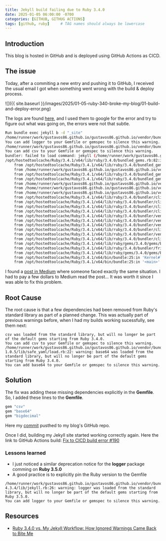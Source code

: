 ```yaml
---
title: Jekyll build failing due to Ruby 3.4.0
date: 2025-01-05 06:00:00 -0700
categories: [GITHUB, GITHUG ACTIONS]
tags: [github, ruby]     # TAG names should always be lowercase
---
```


## Introduction

This blog is hosted in GitHub and is deployed using GitHub Actions as CICD. 

## The issue

Today, after a commiting a new entry and pushing it to GitHub, I received the usual email I got when something went wrong with the build & deploy process.

![]({{ site.baseurl }}/images/2025/01-05-ruby-340-broke-my-blog/01-build-and-deploy-error.png)

The logs are found [here](https://github.com/gustavos86/gustavos86.github.io/actions/runs/12619484758), and I used them to google for the error and try to figure out what was going on, the errors were not that subtle.

```bash
Run bundle exec jekyll b -d "_site"
/home/runner/work/gustavos86.github.io/gustavos86.github.io/vendor/bundle/ruby/3.4.0/gems/jekyll-4.3.4/lib/jekyll.rb:26: warning: logger was loaded from the standard library, but will no longer be part of the default gems starting from Ruby 3.5.0.
You can add logger to your Gemfile or gemspec to silence this warning.
/home/runner/work/gustavos86.github.io/gustavos86.github.io/vendor/bundle/ruby/3.4.0/gems/jekyll-4.3.4/lib/jekyll.rb:28: warning: csv was loaded from the standard library, but is not part of the default gems starting from Ruby 3.4.0.
You can add csv to your Gemfile or gemspec to silence this warning.
bundler: failed to load command: jekyll (/home/runner/work/gustavos86.github.io/gustavos86.github.io/vendor/bundle/ruby/3.4.0/bin/jekyll)
/opt/hostedtoolcache/Ruby/3.4.1/x64/lib/ruby/3.4.0/bundled_gems.rb:82:in 'Kernel.require': cannot load such file -- csv (LoadError)
	from /opt/hostedtoolcache/Ruby/3.4.1/x64/lib/ruby/3.4.0/bundled_gems.rb:82:in 'block (2 levels) in Kernel#replace_require'
	from /home/runner/work/gustavos86.github.io/gustavos86.github.io/vendor/bundle/ruby/3.4.0/gems/jekyll-4.3.4/lib/jekyll.rb:28:in '<top (required)>'
	from /opt/hostedtoolcache/Ruby/3.4.1/x64/lib/ruby/3.4.0/bundled_gems.rb:82:in 'Kernel.require'
	from /opt/hostedtoolcache/Ruby/3.4.1/x64/lib/ruby/3.4.0/bundled_gems.rb:82:in 'block (2 levels) in Kernel#replace_require'
	from /home/runner/work/gustavos86.github.io/gustavos86.github.io/vendor/bundle/ruby/3.4.0/gems/jekyll-4.3.4/exe/jekyll:8:in '<top (required)>'
	from /home/runner/work/gustavos86.github.io/gustavos86.github.io/vendor/bundle/ruby/3.4.0/bin/jekyll:25:in 'Kernel#load'
	from /home/runner/work/gustavos86.github.io/gustavos86.github.io/vendor/bundle/ruby/3.4.0/bin/jekyll:25:in '<top (required)>'
	from /opt/hostedtoolcache/Ruby/3.4.1/x64/lib/ruby/3.4.0/bundler/cli/exec.rb:59:in 'Kernel.load'
	from /opt/hostedtoolcache/Ruby/3.4.1/x64/lib/ruby/3.4.0/bundler/cli/exec.rb:59:in 'Bundler::CLI::Exec#kernel_load'
	from /opt/hostedtoolcache/Ruby/3.4.1/x64/lib/ruby/3.4.0/bundler/cli/exec.rb:23:in 'Bundler::CLI::Exec#run'
	from /opt/hostedtoolcache/Ruby/3.4.1/x64/lib/ruby/3.4.0/bundler/cli.rb:452:in 'Bundler::CLI#exec'
	from /opt/hostedtoolcache/Ruby/3.4.1/x64/lib/ruby/3.4.0/bundler/vendor/thor/lib/thor/command.rb:28:in 'Bundler::Thor::Command#run'
	from /opt/hostedtoolcache/Ruby/3.4.1/x64/lib/ruby/3.4.0/bundler/vendor/thor/lib/thor/invocation.rb:127:in 'Bundler::Thor::Invocation#invoke_command'
	from /opt/hostedtoolcache/Ruby/3.4.1/x64/lib/ruby/3.4.0/bundler/vendor/thor/lib/thor.rb:538:in 'Bundler::Thor.dispatch'
	from /opt/hostedtoolcache/Ruby/3.4.1/x64/lib/ruby/3.4.0/bundler/cli.rb:35:in 'Bundler::CLI.dispatch'
	from /opt/hostedtoolcache/Ruby/3.4.1/x64/lib/ruby/3.4.0/bundler/vendor/thor/lib/thor/base.rb:584:in 'Bundler::Thor::Base::ClassMethods#start'
	from /opt/hostedtoolcache/Ruby/3.4.1/x64/lib/ruby/3.4.0/bundler/cli.rb:29:in 'Bundler::CLI.start'
	from /opt/hostedtoolcache/Ruby/3.4.1/x64/lib/ruby/gems/3.4.0/gems/bundler-2.6.2/exe/bundle:28:in 'block in <top (required)>'
	from /opt/hostedtoolcache/Ruby/3.4.1/x64/lib/ruby/3.4.0/bundler/friendly_errors.rb:117:in 'Bundler.with_friendly_errors'
	from /opt/hostedtoolcache/Ruby/3.4.1/x64/lib/ruby/gems/3.4.0/gems/bundler-2.6.2/exe/bundle:20:in '<top (required)>'
	from /opt/hostedtoolcache/Ruby/3.4.1/x64/bin/bundle:25:in 'Kernel#load'
	from /opt/hostedtoolcache/Ruby/3.4.1/x64/bin/bundle:25:in '<main>'
```

I found a [post in Medium](https://medium.com/p/1489883a9599) where someone faced exactly the same situation.
I had to pay a few dollars to Medium read the post... It was worth it since I was able to fix this problem.

## Root Cause

The root cause is that a few dependencies had been removed from Ruby's standard library as part of a planned change.
This was actually part of previous warnings before, when I had my builds working sucessfully, see them next:

```
csv was loaded from the standard library, but will no longer be part of the default gems starting from Ruby 3.4.0.
You can add csv to your Gemfile or gemspec to silence this warning.
/home/runner/work/gustavos86.github.io/gustavos86.github.io/vendor/bundle/ruby/3.3.0/gems/safe_yaml-1.0.5/lib/safe_yaml/load.rb:22: warning: base64 was loaded from the standard library, but will no longer be part of the default gems starting from Ruby 3.4.0.
You can add base64 to your Gemfile or gemspec to silence this warning.
```

## Solution

The fix was adding these missing dependencies explicitly in the **Gemfile**.
So, I added these lines to the **Gemfile**.

```ruby
gem "csv"
gem "base64"
gem "bigdecimal"
```

Here my [commit](https://github.com/gustavos86/gustavos86.github.io/commit/712d9777f0a9f80bcae505fe9e4f578caf462fa2) pusthed to my blog's GitHub repo.

Once I did, building my Jekyll site started working correctly again. Here the link to GitHub Actions build: [Fix to CICD build error #190](https://github.com/gustavos86/gustavos86.github.io/actions/runs/12620200602/job/35165642407)

### Lessons learned

- I just noticed a similar deprecation notice for the **logger** package comming on **Ruby 3.5.0**
- A good practice is to explicitly pin the Ruby version to the Gemfile

```
/home/runner/work/gustavos86.github.io/gustavos86.github.io/vendor/bundle/ruby/3.4.0/gems/jekyll-4.3.4/lib/jekyll.rb:26: warning: logger was loaded from the standard library, but will no longer be part of the default gems starting from Ruby 3.5.0.
You can add logger to your Gemfile or gemspec to silence this warning.
```

## Resources

- [Ruby 3.4.0 vs. My Jekyll Workflow: How Ignored Warnings Came Back to Bite Me](https://medium.com/p/1489883a9599)